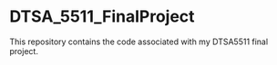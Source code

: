 # DTSA_5511_FinalProject
This repository contains the code associated with my DTSA5511 final project.
